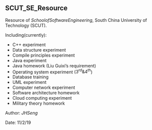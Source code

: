 ## SCUT_SE_Resource

Resource of $School of Software Engineering$, South China University of Technology (SCUT).

Including(currently):

- C++ experiment 
- Data structure experiment 
- Compile principles experiment 
- Java experiment 
- Java homework (Liu Guixi’s requirement) 
- Operating system experiment ($3^{rd} \& 4^{th}$) 
- Database training 
- UML experiment 
- Computer network experiment 
- Software architecture homework 
- Cloud computing experiment 
- Military theory homework 



Author: $JHSeng$

Date: 11/2/19

